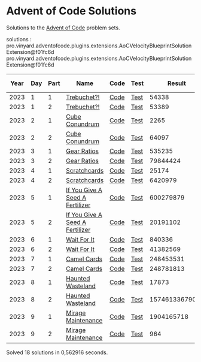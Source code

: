 # Advent of Code Solutions

Solutions to the [Advent of Code](https://adventofcode.com/) problem sets.

solutions : pro.vinyard.adventofcode.plugins.extensions.AoCVelocityBlueprintSolutionExtension@f01fc6d
pro.vinyard.adventofcode.plugins.extensions.AoCVelocityBlueprintSolutionExtension@f01fc6d

| Year | Day | Part | Name                                                                   | Code                                                                                                 | Test                                                                                                     | Result         | Time (ms) |
|------|-----|------|------------------------------------------------------------------------|------------------------------------------------------------------------------------------------------|----------------------------------------------------------------------------------------------------------|----------------|-----------|
| 2023 | 1   | 1    | [Trebuchet?!](https://adventofcode.com/2023/day/1)                     | [Code](Solutions/src/main/java/pro/vinyard/adventofcode/soluce/year2023/day1/Day1Part1Solution.java) | [Test](Solutions/src/test/java/pro/vinyard/adventofcode/soluce/year2023/day1/Day1Part1SolutionTest.java) | 54338          | 0,6331    |
| 2023 | 1   | 2    | [Trebuchet?!](https://adventofcode.com/2023/day/1)                     | [Code](Solutions/src/main/java/pro/vinyard/adventofcode/soluce/year2023/day1/Day1Part2Solution.java) | [Test](Solutions/src/test/java/pro/vinyard/adventofcode/soluce/year2023/day1/Day1Part2SolutionTest.java) | 53389          | 14,9042   |
| 2023 | 2   | 1    | [Cube Conundrum](https://adventofcode.com/2023/day/2)                  | [Code](Solutions/src/main/java/pro/vinyard/adventofcode/soluce/year2023/day2/Day2Part1Solution.java) | [Test](Solutions/src/test/java/pro/vinyard/adventofcode/soluce/year2023/day2/Day2Part1SolutionTest.java) | 2265           | 2,3867    |
| 2023 | 2   | 2    | [Cube Conundrum](https://adventofcode.com/2023/day/2)                  | [Code](Solutions/src/main/java/pro/vinyard/adventofcode/soluce/year2023/day2/Day2Part2Solution.java) | [Test](Solutions/src/test/java/pro/vinyard/adventofcode/soluce/year2023/day2/Day2Part2SolutionTest.java) | 64097          | 1,3348    |
| 2023 | 3   | 1    | [Gear Ratios](https://adventofcode.com/2023/day/3)                     | [Code](Solutions/src/main/java/pro/vinyard/adventofcode/soluce/year2023/day3/Day3Part1Solution.java) | [Test](Solutions/src/test/java/pro/vinyard/adventofcode/soluce/year2023/day3/Day3Part1SolutionTest.java) | 535235         | 14,1135   |
| 2023 | 3   | 2    | [Gear Ratios](https://adventofcode.com/2023/day/3)                     | [Code](Solutions/src/main/java/pro/vinyard/adventofcode/soluce/year2023/day3/Day3Part2Solution.java) | [Test](Solutions/src/test/java/pro/vinyard/adventofcode/soluce/year2023/day3/Day3Part2SolutionTest.java) | 79844424       | 7,3029    |
| 2023 | 4   | 1    | [Scratchcards](https://adventofcode.com/2023/day/4)                    | [Code](Solutions/src/main/java/pro/vinyard/adventofcode/soluce/year2023/day4/Day4Part1Solution.java) | [Test](Solutions/src/test/java/pro/vinyard/adventofcode/soluce/year2023/day4/Day4Part1SolutionTest.java) | 25174          | 1,1967    |
| 2023 | 4   | 2    | [Scratchcards](https://adventofcode.com/2023/day/4)                    | [Code](Solutions/src/main/java/pro/vinyard/adventofcode/soluce/year2023/day4/Day4Part2Solution.java) | [Test](Solutions/src/test/java/pro/vinyard/adventofcode/soluce/year2023/day4/Day4Part2SolutionTest.java) | 6420979        | 1,2501    |
| 2023 | 5   | 1    | [If You Give A Seed A Fertilizer](https://adventofcode.com/2023/day/5) | [Code](Solutions/src/main/java/pro/vinyard/adventofcode/soluce/year2023/day5/Day5Part1Solution.java) | [Test](Solutions/src/test/java/pro/vinyard/adventofcode/soluce/year2023/day5/Day5Part1SolutionTest.java) | 600279879      | 0,3446    |
| 2023 | 5   | 2    | [If You Give A Seed A Fertilizer](https://adventofcode.com/2023/day/5) | [Code](Solutions/src/main/java/pro/vinyard/adventofcode/soluce/year2023/day5/Day5Part2Solution.java) | [Test](Solutions/src/test/java/pro/vinyard/adventofcode/soluce/year2023/day5/Day5Part2SolutionTest.java) | 20191102       | 0,4612    |
| 2023 | 6   | 1    | [Wait For It](https://adventofcode.com/2023/day/6)                     | [Code](Solutions/src/main/java/pro/vinyard/adventofcode/soluce/year2023/day6/Day6Part1Solution.java) | [Test](Solutions/src/test/java/pro/vinyard/adventofcode/soluce/year2023/day6/Day6Part1SolutionTest.java) | 840336         | 0,0273    |
| 2023 | 6   | 2    | [Wait For It](https://adventofcode.com/2023/day/6)                     | [Code](Solutions/src/main/java/pro/vinyard/adventofcode/soluce/year2023/day6/Day6Part2Solution.java) | [Test](Solutions/src/test/java/pro/vinyard/adventofcode/soluce/year2023/day6/Day6Part2SolutionTest.java) | 41382569       | 463,3771  |
| 2023 | 7   | 1    | [Camel Cards](https://adventofcode.com/2023/day/7)                     | [Code](Solutions/src/main/java/pro/vinyard/adventofcode/soluce/year2023/day7/Day7Part1Solution.java) | [Test](Solutions/src/test/java/pro/vinyard/adventofcode/soluce/year2023/day7/Day7Part1SolutionTest.java) | 248453531      | 16,3623   |
| 2023 | 7   | 2    | [Camel Cards](https://adventofcode.com/2023/day/7)                     | [Code](Solutions/src/main/java/pro/vinyard/adventofcode/soluce/year2023/day7/Day7Part2Solution.java) | [Test](Solutions/src/test/java/pro/vinyard/adventofcode/soluce/year2023/day7/Day7Part2SolutionTest.java) | 248781813      | 10,721    |
| 2023 | 8   | 1    | [Haunted Wasteland](https://adventofcode.com/2023/day/8)               | [Code](Solutions/src/main/java/pro/vinyard/adventofcode/soluce/year2023/day8/Day8Part1Solution.java) | [Test](Solutions/src/test/java/pro/vinyard/adventofcode/soluce/year2023/day8/Day8Part1SolutionTest.java) | 17873          | 1,8598    |
| 2023 | 8   | 2    | [Haunted Wasteland](https://adventofcode.com/2023/day/8)               | [Code](Solutions/src/main/java/pro/vinyard/adventofcode/soluce/year2023/day8/Day8Part2Solution.java) | [Test](Solutions/src/test/java/pro/vinyard/adventofcode/soluce/year2023/day8/Day8Part2SolutionTest.java) | 15746133679061 | 2,3581    |
| 2023 | 9   | 1    | [Mirage Maintenance](https://adventofcode.com/2023/day/9)              | [Code](Solutions/src/main/java/pro/vinyard/adventofcode/soluce/year2023/day9/Day9Part1Solution.java) | [Test](Solutions/src/test/java/pro/vinyard/adventofcode/soluce/year2023/day9/Day9Part1SolutionTest.java) | 1904165718     | 14,7943   |
| 2023 | 9   | 2    | [Mirage Maintenance](https://adventofcode.com/2023/day/9)              | [Code](Solutions/src/main/java/pro/vinyard/adventofcode/soluce/year2023/day9/Day9Part2Solution.java) | [Test](Solutions/src/test/java/pro/vinyard/adventofcode/soluce/year2023/day9/Day9Part2SolutionTest.java) | 964            | 9,488     |

Solved 18 solutions in 0,562916 seconds.
